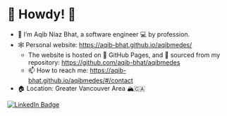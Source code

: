 # 🤠 Howdy! 👋

- 🔭 I’m Aqib Niaz Bhat, a software engineer 💻 by profession.
- 🕸 Personal website: https://aqib-bhat.github.io/aqibmedes/
  - The website is hosted on 📃 GitHub Pages, and 🚰 sourced from my repository: https://github.com/aqib-bhat/aqibmedes
  - 📫 How to reach me: https://aqib-bhat.github.io/aqibmedes/#/contact
- 🏠 Location: Greater Vancouver Area 🏔🇨🇦

<div id="badges">
  <a href="https://www.linkedin.com/in/aqibbhat/" target="_blank" rel="noopener noreferrer">
    <img src="https://img.shields.io/badge/LinkedIn-blue?style=for-the-badge&logo=linkedin&logoColor=white" alt="LinkedIn Badge"/>
  </a>
</div>

<!--
**aqib-bhat/aqib-bhat** is a ✨ _special_ ✨ repository because its `README.md` (this file) appears on your GitHub profile.

Here are some ideas to get you started:

- 🔭 I’m currently working on ...
- 🌱 I’m currently learning ...
- 👯 I’m looking to collaborate on ...
- 🤔 I’m looking for help with ...
- 💬 Ask me about ...
- 📫 How to reach me: ...
- 😄 Pronouns: ...
- ⚡ Fun fact: ...
-->
